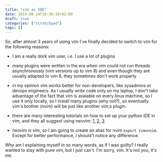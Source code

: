 ```yaml
---
title: "vim as IDE"
date: 2019-08-24T16:30:19+02:00
draft: true
categories: ["scratchpad"]
tags: []
---
```


So, after almost 3 years of using vim I've finally decided to switch to vim for the following reasons:

- I am a really *dark* vim user, i.e. I use a lot of plugins

- many plugins were written in the era when vim could not run threads asynchronously (vim versions up to vim 8) and even though they are usually adapted to vim 8, they sometimes don't work properly

- in my opinion vim works better for non-developers, like sysadmins or devops engineers. As I usually write code only on my laptop, I don't take advantage of the fact that vim is avalable on every linux machine, so I use it only locally, so I install many plugins (why not?), so eventually vim's brother (nvim) will be just like another vim;s plugin.

- there are many interesting tutorials on how to set up your python IDE in vim, and they all suggest using neovim: [1](https://yufanlu.net/2018/09/03/neovim-python/), [2](https://jdhao.github.io/2018/12/24/centos_nvim_install_use_guide_en/), [3](https://medium.com/@hanspinckaers/setting-up-vim-as-an-ide-for-python-773722142d1d)

- neovim *is* vim, so I am going to create an alias for nvim `export vim=nvim`. Except for better performance, I should't notice any difference.

Why am I explaining myself in so many words, as if I was guilty? I really wanted to stay with pure vim, but I just can't. I'm sorry, vim. It's not *you*, it's *me*.


